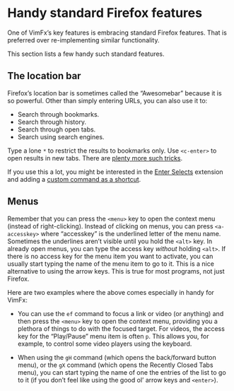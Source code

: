 <!--
This is part of the VimFx documentation.
Copyright Simon Lydell 2015, 2016.
See the file README.md for copying conditions.
-->

# Handy standard Firefox features

One of VimFx’s key features is embracing standard Firefox features. That is
preferred over re-implementing similar functionality.

This section lists a few handy such standard features.


## The location bar

Firefox’s location bar is sometimes called the “Awesomebar” because it is so
powerful. Other than simply entering URLs, you can also use it to:

- Search through bookmarks.
- Search through history.
- Search through open tabs.
- Search using search engines.

Type a lone `*` to restrict the results to bookmarks only. Use `<c-enter>` to
open results in new tabs. There are [plenty more such tricks][location-bar].

If you use this a lot, you might be interested in the [Enter Selects] extension
and adding a [custom command as a shortcut][location-bar-custom-command].

[location-bar]: http://kb.mozillazine.org/Location_Bar_search
[Enter Selects]: https://addons.mozilla.org/en-US/firefox/addon/enter-selects/
[location-bar-custom-command]: https://github.com/akhodakivskiy/VimFx/wiki/Custom-Commands#search-bookmarks


## Menus

Remember that you can press the `<menu>` key to open the context menu (instead
of right-clicking). Instead of clicking on menus, you can press `<a-accesskey>`
where “accesskey” is the underlined letter of the menu name. Sometimes the
underlines aren’t visible until you hold the `<alt>` key. In already open menus,
you can type the access key _without_ holding `<alt>`. If there is no access key
for the menu item you want to activate, you can usually start typing the name of
the menu item to go to it. This is a nice alternative to using the arrow keys.
This is true for most programs, not just Firefox.

Here are two examples where the above comes especially in handy for VimFx:

- You can use the `ef` command to focus a link or video (or anything) and then
  press the `<menu>` key to open the context menu, providing you a plethora of
  things to do with the focused target. For videos, the access key for the
  “Play/Pause” menu item is often `p`. This allows you, for example, to control
  some video players using the keyboard.

- When using the `gH` command (which opens the back/forward button menu), or the
  `gX` command (which opens the Recently Closed Tabs menu), you can start typing
  the name of one the entries of the list to go to it (if you don’t feel like
  using the good ol’ arrow keys and `<enter>`).
